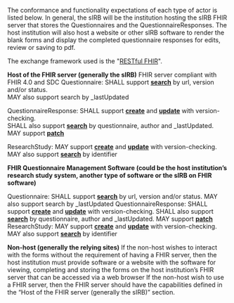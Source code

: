 The conformance and functionality expectations of each type of actor is listed below.  In general, the sIRB will be the institution hosting the sIRB FHIR server that stores the Questionnaires and the QuestionnaireResponses.  The host institution will also host a website or other sIRB software to render the blank forms and display the completed questionnaire responses for edits, review or saving to pdf.

The exchange framework used is the "[RESTful FHIR](https://www.hl7.org/fhir/http.html)". 

**Host of the FHIR server (generally the sIRB)**
FHIR server compliant with FHIR 4.0 and SDC
Questionnaire: 
SHALL support **[search](https://www.hl7.org/fhir/http.html#search)** by url, version and/or status.  
MAY also support search by _lastUpdated

QuestionnaireResponse: 
SHALL support **[create](https://www.hl7.org/fhir/http.html#create)** and **[update](https://www.hl7.org/fhir/http.html#update)** with version-checking.  
SHALL also support **[search](https://www.hl7.org/fhir/http.html#search)** by questionnaire, author and _lastUpdated.  
MAY support **[patch](https://www.hl7.org/fhir/http.html#patch)**

ResearchStudy: 
MAY support **[create](https://www.hl7.org/fhir/http.html#create)** and **[update](https://www.hl7.org/fhir/http.html#update)** with version-checking.  
MAY also support **[search](https://www.hl7.org/fhir/http.html#search)** by identifier



**FHIR Questionnaire Management Software (could be the host institution’s research study system, another type of software or the sIRB on FHIR software)**

Questionnaire: SHALL support **[search](https://www.hl7.org/fhir/http.html#search)** by url, version and/or status.  MAY also support search by _lastUpdated
QuestionnaireResponse: SHALL support **[create](https://www.hl7.org/fhir/http.html#create)** and **[update](https://www.hl7.org/fhir/http.html#update)** with version-checking.  SHALL also support **[search](https://www.hl7.org/fhir/http.html#search)** by questionnaire, author and _lastUpdated.  MAY support **[patch](https://www.hl7.org/fhir/http.html#patch)**
ResearchStudy: MAY support **[create](https://www.hl7.org/fhir/http.html#create)** and **[update](https://www.hl7.org/fhir/http.html#update)** with version-checking.  MAY also support **[search](https://www.hl7.org/fhir/http.html#search)** by identifier



**Non-host (generally the relying sites)**
If the non-host wishes to interact with the forms without the requirement of having a FHIR server, then the host institution must provide software or a website with the software for viewing, completing and storing the forms on the host institution’s FHIR server that can be accessed via a web browser
If the non-host wish to use a FHIR server, then the FHIR server should have the capabilities defined in the “Host of the FHIR server (generally the sIRB)”  section.

